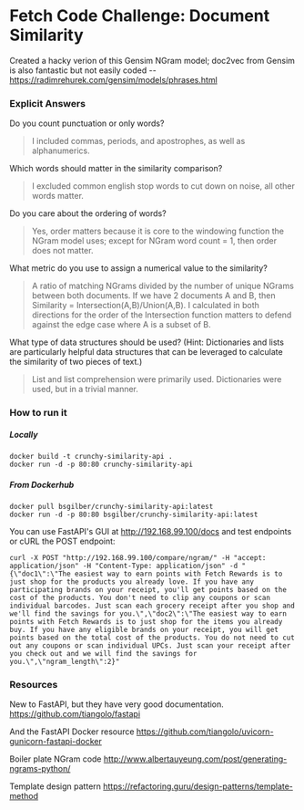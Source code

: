 # Fetch Code Challenge: Document Similarity

Created a hacky verion of this Gensim NGram model; doc2vec from Gensim is also fantastic but not easily coded -- https://radimrehurek.com/gensim/models/phrases.html

### Explicit Answers
Do you count punctuation or only words?
> I included commas, periods, and apostrophes, as well as alphanumerics.

Which words should matter in the similarity comparison?
> I excluded common english stop words to cut down on noise, all other words matter.

Do you care about the ordering of words?
> Yes, order matters because it is core to the windowing function the NGram model uses; except for NGram word count = 1, then order does not matter.

What metric do you use to assign a numerical value to the similarity?
> A ratio of matching NGrams divided by the number of unique NGrams between both documents. If we have 2 documents A and B, then Similarity = Intersection(A,B)/Union(A,B). I calculated in both directions for the order of the Intersection function matters to defend against the edge case where A is a subset of B.

What type of data structures should be used?  (Hint: Dictionaries and lists are particularly helpful data structures that can be leveraged to calculate the similarity of two pieces of text.)
> List and list comprehension were primarily used. Dictionaries were used, but in a trivial manner.

### How to run it


##### Locally
```
docker build -t crunchy-similarity-api .
docker run -d -p 80:80 crunchy-similarity-api
```

##### From Dockerhub
```
docker pull bsgilber/crunchy-similarity-api:latest
docker run -d -p 80:80 bsgilber/crunchy-similarity-api:latest
```

You can use FastAPI's GUI at http://192.168.99.100/docs and test endpoints or cURL the POST endpoint:

```
curl -X POST "http://192.168.99.100/compare/ngram/" -H "accept: application/json" -H "Content-Type: application/json" -d "{\"doc1\":\"The easiest way to earn points with Fetch Rewards is to just shop for the products you already love. If you have any participating brands on your receipt, you'll get points based on the cost of the products. You don't need to clip any coupons or scan individual barcodes. Just scan each grocery receipt after you shop and we'll find the savings for you.\",\"doc2\":\"The easiest way to earn points with Fetch Rewards is to just shop for the items you already buy. If you have any eligible brands on your receipt, you will get points based on the total cost of the products. You do not need to cut out any coupons or scan individual UPCs. Just scan your receipt after you check out and we will find the savings for you.\",\"ngram_length\":2}"
```

### Resources
New to FastAPI, but they have very good documentation.
https://github.com/tiangolo/fastapi

And the FastAPI Docker resource
https://github.com/tiangolo/uvicorn-gunicorn-fastapi-docker

Boiler plate NGram code
http://www.albertauyeung.com/post/generating-ngrams-python/

Template design pattern
https://refactoring.guru/design-patterns/template-method
